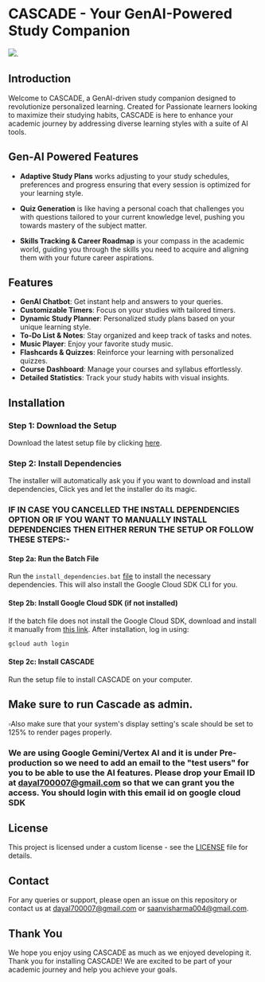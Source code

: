 # CASCADE - Your GenAI-Powered Study Companion


![](https://github.com/ConfusedReal/Cascade-GenAI-Study-Companion/blob/main/Assets/Frame-43(2).gif).


## Introduction
Welcome to CASCADE, a GenAI-driven study companion designed to revolutionize personalized learning. Created for Passionate learners looking to maximize their studying habits, CASCADE is here to enhance your academic journey by addressing diverse learning styles with a suite of AI tools.

## Gen-AI Powered Features
- **Adaptive Study Plans** works adjusting to your study schedules, preferences and progress ensuring that every session is optimized for your learning style.

- **Quiz Generation** is like having a personal coach that challenges you with questions tailored to your current knowledge level, pushing you towards mastery of the subject matter.

- **Skills Tracking & Career Roadmap** is your compass in the academic world, guiding you through the skills you need to acquire and aligning them with your future career aspirations.

## Features
- **GenAI Chatbot**: Get instant help and answers to your queries.
- **Customizable Timers**: Focus on your studies with tailored timers.
- **Dynamic Study Planner**: Personalized study plans based on your unique learning style.
- **To-Do List & Notes**: Stay organized and keep track of tasks and notes.
- **Music Player**: Enjoy your favorite study music.
- **Flashcards & Quizzes**: Reinforce your learning with personalized quizzes.
- **Course Dashboard**: Manage your courses and syllabus effortlessly.
- **Detailed Statistics**: Track your study habits with visual insights.

## Installation

### Step 1: Download the Setup
Download the latest setup file by clicking [here](https://github.com/ConfusedReal/Cascade-GenAI-Study-Companion/releases/download/V1.2/Cascade.Setup.exe).

### Step 2: Install Dependencies
The installer will automatically ask you if you want to download and install dependencies, Click yes and let the installer do its magic.

### IF IN CASE YOU CANCELLED THE INSTALL DEPENDENCIES OPTION OR IF YOU WANT TO MANUALLY INSTALL DEPENDENCIES THEN EITHER RERUN THE SETUP OR FOLLOW THESE STEPS:-

#### Step 2a: Run the Batch File
Run the `install_dependencies.bat` [file](https://github.com/ConfusedReal/Cascade-GenAI-Study-Companion/blob/main/install_dependencies.bat) to install the necessary dependencies. This will also install the Google Cloud SDK CLI for you.

#### Step 2b: Install Google Cloud SDK (if not installed)
If the batch file does not install the Google Cloud SDK, download and install it manually from [this link](https://dl.google.com/dl/cloudsdk/channels/rapid/GoogleCloudSDKInstaller.exe). After installation, log in using:
```sh
gcloud auth login
```
#### Step 2c: Install CASCADE
Run the setup file to install CASCADE on your computer.

## Make sure to run Cascade as admin.
▫️Also make sure that your system's display setting's scale should be set to 125% to render pages properly.

### We are using Google Gemini/Vertex AI and it is under Pre-production so we need to add an email to the "test users" for you to be able to use the AI features. Please drop your Email ID at dayal700007@gmail.com so that we can grant you the access. You should login with this email id on google cloud SDK


## License
This project is licensed under a custom license - see the [LICENSE](https://github.com/ConfusedReal/Cascade-GenAI-Study-Companion/blob/main/LICENSE.md) file for details.


## Contact
For any queries or support, please open an issue on this repository or contact us at dayal700007@gmail.com or saanvisharma004@gmail.com.

## Thank You
We hope you enjoy using CASCADE as much as we enjoyed developing it.  Thank you for installing CASCADE! We are excited to be part of your academic journey and help you achieve your goals.
